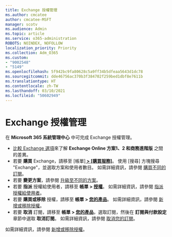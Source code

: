 ```yaml
---
title: Exchange 授權管理
ms.author: cmcatee
author: cmcatee-MSFT
manager: scotv
ms.audience: Admin
ms.topic: article
ms.service: o365-administration
ROBOTS: NOINDEX, NOFOLLOW
localization_priority: Priority
ms.collection: Adm_O365
ms.custom:
- "9002548"
- "5149"
ms.openlocfilehash: 5f942bc9fa80628c5a9ff34b5dfeaa5643d1dc78
ms.sourcegitcommit: dde46756ac370b3f384702f259bed1dbf8e7611b
ms.translationtype: HT
ms.contentlocale: zh-TW
ms.lasthandoff: 03/10/2021
ms.locfileid: "50602949"
---
```

# <a name="exchange-license-management"></a>Exchange 授權管理

在 **Microsoft 365 系統管理中心** 中可完成 Exchange 授權管理。

- [比較 Exchange 選項](https://www.microsoft.com/microsoft-365/exchange/compare-microsoft-exchange-online-plans)來了解 **Exchange Online 方案1、2 和商務進階版** 之間的差異。
- 若要 **購買** Exchange，請移至 [帳單]**[ > [購買服務]](https://go.microsoft.com/fwlink/p/?linkid=868433)**。 使用 [搜尋] 方塊搜尋 "Exchange"，並選取方案和使用者數目。 如需詳細資訊，請參閱 [購買不同的訂閱](https://docs.microsoft.com/microsoft-365/commerce/try-or-buy-microsoft-365#buy-a-different-subscription)。
- 若要 **變更方案**，請參閱 [升級至不同的方案](https://docs.microsoft.com/microsoft-365/commerce/subscriptions/upgrade-to-different-plan)。
- 若要 **指派** 授權給使用者，請移至 **帳單 > [授權](https://go.microsoft.com/fwlink/p/?linkid=842264)**。 如需詳細資訊，請參閱 [指派授權給使用者](https://docs.microsoft.com/microsoft-365/admin/manage/assign-licenses-to-users)。
- 若要 **購買或移除** 授權，請移至 **帳單 > [您的產品](https://go.microsoft.com/fwlink/p/?linkid=842054)**。 如需詳細資訊，請參閱 [新增或移除授權](https://docs.microsoft.com/microsoft-365/commerce/licenses/buy-licenses)。
- 若要 **取消** 訂閱，請移至 **帳單 > [您的產品](https://go.microsoft.com/fwlink/p/?linkid=842054)**，選取訂閱，然後在 **訂閱與付款設定** 章節中選取 **取消訂閱**。 如需詳細資訊，請參閱 [取消您的訂閱](https://docs.microsoft.com/microsoft-365/commerce/subscriptions/cancel-your-subscription)。

如需詳細資訊，請參閱 [新增或移除授權](https://docs.microsoft.com/microsoft-365/commerce/licenses/buy-licenses)。